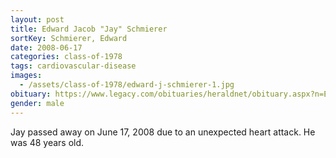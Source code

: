 ```yaml
---
layout: post
title: Edward Jacob "Jay" Schmierer
sortKey: Schmierer, Edward
date: 2008-06-17
categories: class-of-1978
tags: cardiovascular-disease
images:
  - /assets/class-of-1978/edward-j-schmierer-1.jpg
obituary: https://www.legacy.com/obituaries/heraldnet/obituary.aspx?n=Edward-Schmierer&pid=112072352
gender: male
---
```

Jay passed away on June 17, 2008 due to an unexpected heart attack. He was 48 years old.

